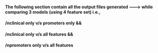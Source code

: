 #### The following section contain all the output files generated ---> while comparing 3 models (using 4 feature set) i.e., 
#### /nclinical only v/s promoters only &&
#### /nclinical only v/s all features &&
#### /npromoters only v/s all features 

